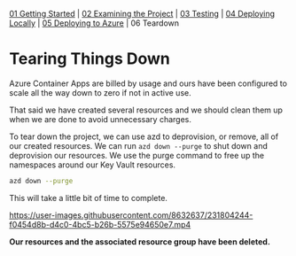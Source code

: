 [01 Getting Started](./README.md) | [02 Examining the Project](./02-examining-project.md) | [03 Testing](./03-testing.md) | [04 Deploying Locally](./04-deploying-locally.md) | [05 Deploying to Azure](./05-deploying-to-azure.md) | 06 Teardown

# Tearing Things Down

Azure Container Apps are billed by usage and ours have been configured to scale all the way down to zero if not in active use.

That said we have created several resources and we should clean them up when we are done to avoid unnecessary charges.

To tear down the project, we can use azd to deprovision, or remove, all of our created resources. We can run `azd down --purge` to shut down and deprovision our resources. We use the purge command to free up the namespaces around our Key Vault resources.

```bash
azd down --purge
```

This will take a little bit of time to complete.

https://user-images.githubusercontent.com/8632637/231804244-f0454d8b-d4c0-4bc5-b26b-5575e94650e7.mp4


**Our resources and the associated resource group have been deleted.**
